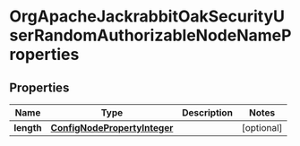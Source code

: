 

# OrgApacheJackrabbitOakSecurityUserRandomAuthorizableNodeNameProperties

## Properties

Name | Type | Description | Notes
------------ | ------------- | ------------- | -------------
**length** | [**ConfigNodePropertyInteger**](ConfigNodePropertyInteger.md) |  |  [optional]



